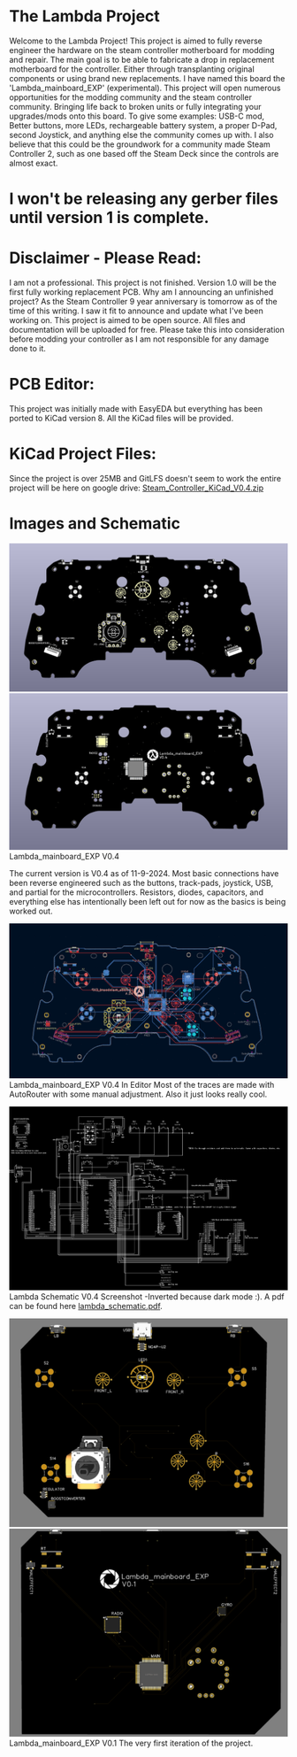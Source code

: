 # The Lambda Project

Welcome to the Lambda Project! 
This project is aimed to fully reverse engineer the hardware on the steam controller motherboard for modding and repair. The main goal is to be able to fabricate a drop in replacement motherboard for the controller. Either through transplanting original components or using brand new replacements. I have named this board the 'Lambda_mainboard_EXP' (experimental). This project will open numerous opportunities for the modding community and the steam controller community. Bringing life back to broken units or fully integrating your upgrades/mods onto this board. To give some examples: USB-C mod, Better buttons, more LEDs, rechargeable battery system, a proper D-Pad, second Joystick, and anything else the community comes up with. I also believe that this could be the groundwork for a community made Steam Controller 2, such as one based off the Steam Deck since the controls are almost exact. 

# I won't be releasing any gerber files until version 1 is complete. 

# Disclaimer - Please Read:
I am not a professional. This project is not finished. Version 1.0 will be the first fully working replacement PCB. Why am I announcing an unfinished project? As the Steam Controller 9 year anniversary is tomorrow as of the time of this writing. I saw it fit to announce and update what I've been working on. This project is aimed to be open source. All files and documentation will be uploaded for free. Please take this into consideration before modding your controller as I am not responsible for any damage done to it.

# PCB Editor:
This project was initially made with EasyEDA but everything has been ported to KiCad version 8. All the KiCad files will be provided.

# KiCad Project Files:
Since the project is over 25MB and GitLFS doesn't seem to work the entire project will be here on google drive: [Steam_Controller_KiCad_V0.4.zip](https://drive.google.com/file/d/1F0fDjccjUbn52ikgSFCjOqOBMrxM-hcS/view?usp=drive_link)

# Images and Schematic
![](attachment/afa9b77cc4482fdf89f3f103edac71b2.png)
![](attachment/7c7c7de2daa7c212bad5140ab162f510.png)
Lambda_mainboard_EXP V0.4

The current version is V0.4 as of 11-9-2024. Most basic connections have been reverse engineered such as the buttons, track-pads, joystick, USB, and partial for the microcontrollers. Resistors, diodes, capacitors, and everything else has intentionally been left out for now as the basics is being worked out.



![](attachment/c0cb34098950b1e2c450dc545c308052.png)
Lambda_mainboard_EXP V0.4 In Editor
Most of the traces are made with AutoRouter with some manual adjustment. Also it just looks really cool.

![](attachment/6aab1f713e77da4a4bc93c133fc36ce6.png)
Lambda Schematic V0.4 Screenshot -Inverted because dark mode :).
A pdf can be found here [lambda_schematic.pdf](/Lambda_Project/lambda_schematic.pdf).



![](attachment/6b1842ab9c7c6d4cac65b7093ad73d42.png)
![](attachment/febcbdb7a4f980bb32da93c9235776ab.png)
Lambda_mainboard_EXP V0.1
The very first iteration of the project.  


